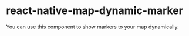 # react-native-map-dynamic-marker
You can use this component to show markers to your map dynamically.
